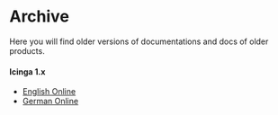 # Archive
Here you will find older versions of documentations and docs of older products.

#### Icinga 1.x
* [English Online](https://www.icinga.com/docs/icinga1/latest/en/)
* [German Online](https://www.icinga.com/docs/icinga1/latest/de/)